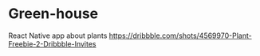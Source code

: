 # Green-house
React Native app about plants https://dribbble.com/shots/4569970-Plant-Freebie-2-Dribbble-Invites
